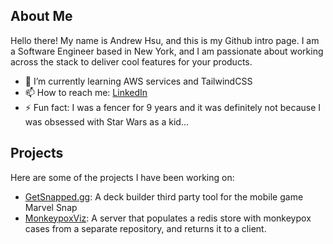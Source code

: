 ## About Me
Hello there! My name is Andrew Hsu, and this is my Github intro page. I am a Software Engineer based in New York, and I am passionate about working across the stack to deliver cool features for your products.

- 🌱 I’m currently learning AWS services and TailwindCSS
- 📫 How to reach me: [LinkedIn](https://www.linkedin.com/in/a-hsu)
- ⚡ Fun fact: I was a fencer for 9 years and it was definitely not because I was obsessed with Star Wars as a kid...

## Projects
Here are some of the projects I have been working on:

- [GetSnapped.gg](https://github.com/getsnappedgg/getsnapped-web): A deck builder third party tool for the mobile game Marvel Snap
- [MonkeypoxViz](https://github.com/MPXVIZ/monkeypox-data-viz): A server that populates a redis store with monkeypox cases from a separate repository, and returns it to a client.



<!--
**a-hsu/a-hsu** is a ✨ _special_ ✨ repository because its `README.md` (this file) appears on your GitHub profile.
-->
